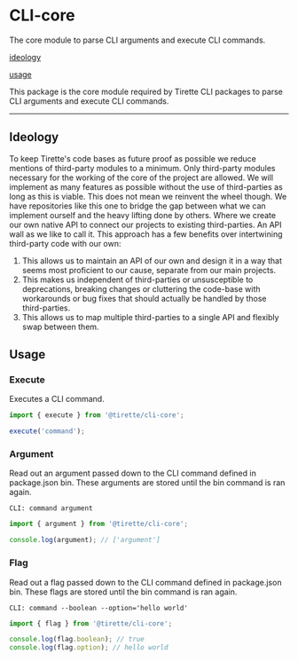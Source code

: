 # CLI-core

The core module to parse CLI arguments and execute CLI commands.

[ideology](#ideology)

[usage](#usage)

This package is the core module required by Tirette CLI packages to parse CLI arguments and execute CLI commands.

---

## Ideology
To keep Tirette's code bases as future proof as possible we reduce mentions of third-party modules to a minimum. Only third-party modules necessary for the working of the core of the project are allowed. We will implement as many features as possible without the use of third-parties as long as this is viable. This does not mean we reinvent the wheel though. We have repositories like this one to bridge the gap between what we can implement ourself and the heavy lifting done by others. Where we create our own native API to connect our projects to existing third-parties. An API wall as we like to call it. This approach has a few benefits over intertwining third-party code with our own:
1. This allows us to maintain an API of our own and design it in a way that seems most proficient to our cause, separate from our main projects.
2. This makes us independent of third-parties or unsusceptible to deprecations, breaking changes or cluttering the code-base with workarounds or bug fixes that should actually be handled by those third-parties.
3. This allows us to map multiple third-parties to a single API and flexibly swap between them.

## Usage

### Execute
Executes a CLI command.
```javascript
import { execute } from '@tirette/cli-core';

execute('command');
```

### Argument
Read out an argument passed down to the CLI command defined in package.json bin. These arguments are stored until the bin command is ran again.
```cli
CLI: command argument
```
```javascript
import { argument } from '@tirette/cli-core';

console.log(argument); // ['argument']
```

### Flag
Read out a flag passed down to the CLI command defined in package.json bin. These flags are stored until the bin command is ran again.
```cli
CLI: command --boolean --option='hello world'
```
```javascript
import { flag } from '@tirette/cli-core';

console.log(flag.boolean); // true
console.log(flag.option); // hello world
```
